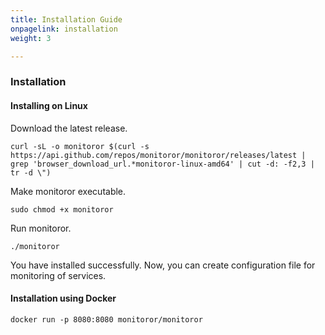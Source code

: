 ```yaml
---
title: Installation Guide
onpagelink: installation
weight: 3

---
```


### **Installation**

#### Installing on Linux

Download the latest release.

 ```
curl -sL -o monitoror $(curl -s https://api.github.com/repos/monitoror/monitoror/releases/latest | grep 'browser_download_url.*monitoror-linux-amd64' | cut -d: -f2,3 | tr -d \")
```

Make monitoror executable.

 ```
sudo chmod +x monitoror
```

Run monitoror.

 ```
./monitoror
```

You have installed successfully. Now, you can create configuration file for monitoring of services.

#### Installation using Docker

 ```
docker run -p 8080:8080 monitoror/monitoror
```

